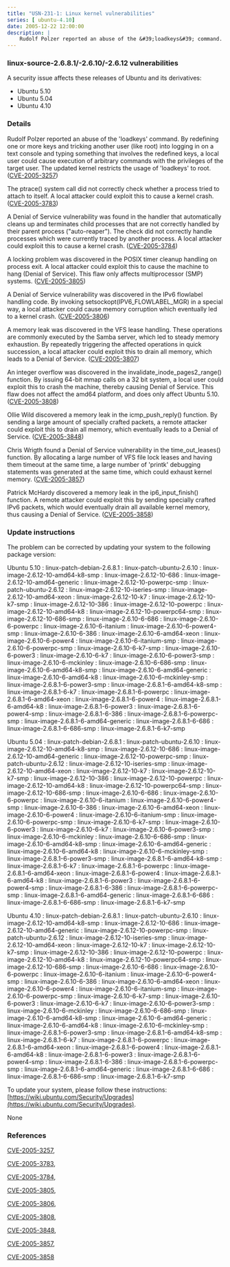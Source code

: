 ```yaml
---
title: "USN-231-1: Linux kernel vulnerabilities"
series: [ ubuntu-4.10]
date: 2005-12-22 12:00:00
description: |
    Rudolf Polzer reported an abuse of the &#39;loadkeys&#39; command. By redefining one or more keys and tricking another user (like root) into logging in on a text console and typing something that involves the redefined keys, a local user could cause execution of arbitrary commands with the privileges of the target user. The updated kernel restricts the usage of &#39;loadkeys&#39; to root. ([CVE-2005-3257](http://people.ubuntu.com/~ubuntu-security/cve/CVE-2005-3257))
--- 
```

 
### linux-source-2.6.8.1/-2.6.10/-2.6.12 vulnerabilities

A security issue affects these releases of Ubuntu and its derivatives:

* Ubuntu 5.10
* Ubuntu 5.04
* Ubuntu 4.10

### Details

Rudolf Polzer reported an abuse of the &#39;loadkeys&#39; command. By redefining one or more keys and tricking another user (like root) into logging in on a text console and typing something that involves the redefined keys, a local user could cause execution of arbitrary commands with the privileges of the target user. The updated kernel restricts the usage of &#39;loadkeys&#39; to root. ([CVE-2005-3257](http://people.ubuntu.com/~ubuntu-security/cve/CVE-2005-3257))

The ptrace() system call did not correctly check whether a process tried to attach to itself. A local attacker could exploit this to cause a kernel crash. ([CVE-2005-3783](http://people.ubuntu.com/~ubuntu-security/cve/CVE-2005-3783))

A Denial of Service vulnerability was found in the handler that automatically cleans up and terminates child processes that are not correctly handled by their parent process (&quot;auto-reaper&quot;). The check did not correctly handle processes which were currently traced by another process. A local attacker could exploit this to cause a kernel crash. ([CVE-2005-3784](http://people.ubuntu.com/~ubuntu-security/cve/CVE-2005-3784))

A locking problem was discovered in the POSIX timer cleanup handling on process exit. A local attacker could exploit this to cause the machine to hang (Denial of Service). This flaw only affects multiprocessor (SMP) systems. ([CVE-2005-3805](http://people.ubuntu.com/~ubuntu-security/cve/CVE-2005-3805))

A Denial of Service vulnerability was discovered in the IPv6 flowlabel handling code. By invoking setsockopt(IPV6_FLOWLABEL_MGR) in a special way, a local attacker could cause memory corruption which eventually led to a kernel crash. ([CVE-2005-3806](http://people.ubuntu.com/~ubuntu-security/cve/CVE-2005-3806))

A memory leak was discovered in the VFS lease handling. These operations are commonly executed by the Samba server, which led to steady memory exhaustion. By repeatedly triggering the affected operations in quick succession, a local attacker could exploit this to drain all memory, which leads to a Denial of Service. ([CVE-2005-3807](http://people.ubuntu.com/~ubuntu-security/cve/CVE-2005-3807))

An integer overflow was discovered in the invalidate_inode_pages2_range() function. By issuing 64-bit mmap calls on a 32 bit system, a local user could exploit this to crash the machine, thereby causing Denial of Service. This flaw does not affect the amd64 platform, and does only affect Ubuntu 5.10. ([CVE-2005-3808](http://people.ubuntu.com/~ubuntu-security/cve/CVE-2005-3808))

Ollie Wild discovered a memory leak in the icmp_push_reply() function. By sending a large amount of specially crafted packets, a remote attacker could exploit this to drain all memory, which eventually leads to a Denial of Service. ([CVE-2005-3848](http://people.ubuntu.com/~ubuntu-security/cve/CVE-2005-3848))

Chris Wrigth found a Denial of Service vulnerability in the time_out_leases() function. By allocating a large number of VFS file lock leases and having them timeout at the same time, a large number of &#39;printk&#39; debugging statements was generated at the same time, which could exhaust kernel memory. ([CVE-2005-3857](http://people.ubuntu.com/~ubuntu-security/cve/CVE-2005-3857))

Patrick McHardy discovered a memory leak in the ip6_input_finish() function. A remote attacker could exploit this by sending specially crafted IPv6 packets, which would eventually drain all available kernel memory, thus causing a Denial of Service. ([CVE-2005-3858](http://people.ubuntu.com/~ubuntu-security/cve/CVE-2005-3858))

### Update instructions

The problem can be corrected by updating your system to the following package version:

Ubuntu 5.10
 : linux-patch-debian-2.6.8.1 
 : linux-patch-ubuntu-2.6.10 
 : linux-image-2.6.12-10-amd64-k8-smp 
 : linux-image-2.6.12-10-686 
 : linux-image-2.6.12-10-amd64-generic 
 : linux-image-2.6.12-10-powerpc-smp 
 : linux-patch-ubuntu-2.6.12 
 : linux-image-2.6.12-10-iseries-smp 
 : linux-image-2.6.12-10-amd64-xeon 
 : linux-image-2.6.12-10-k7 
 : linux-image-2.6.12-10-k7-smp 
 : linux-image-2.6.12-10-386 
 : linux-image-2.6.12-10-powerpc 
 : linux-image-2.6.12-10-amd64-k8 
 : linux-image-2.6.12-10-powerpc64-smp 
 : linux-image-2.6.12-10-686-smp 
 : linux-image-2.6.10-6-686 
 : linux-image-2.6.10-6-powerpc 
 : linux-image-2.6.10-6-itanium 
 : linux-image-2.6.10-6-power4-smp 
 : linux-image-2.6.10-6-386 
 : linux-image-2.6.10-6-amd64-xeon 
 : linux-image-2.6.10-6-power4 
 : linux-image-2.6.10-6-itanium-smp 
 : linux-image-2.6.10-6-powerpc-smp 
 : linux-image-2.6.10-6-k7-smp 
 : linux-image-2.6.10-6-power3 
 : linux-image-2.6.10-6-k7 
 : linux-image-2.6.10-6-power3-smp 
 : linux-image-2.6.10-6-mckinley 
 : linux-image-2.6.10-6-686-smp 
 : linux-image-2.6.10-6-amd64-k8-smp 
 : linux-image-2.6.10-6-amd64-generic 
 : linux-image-2.6.10-6-amd64-k8 
 : linux-image-2.6.10-6-mckinley-smp 
 : linux-image-2.6.8.1-6-power3-smp 
 : linux-image-2.6.8.1-6-amd64-k8-smp 
 : linux-image-2.6.8.1-6-k7 
 : linux-image-2.6.8.1-6-powerpc 
 : linux-image-2.6.8.1-6-amd64-xeon 
 : linux-image-2.6.8.1-6-power4 
 : linux-image-2.6.8.1-6-amd64-k8 
 : linux-image-2.6.8.1-6-power3 
 : linux-image-2.6.8.1-6-power4-smp 
 : linux-image-2.6.8.1-6-386 
 : linux-image-2.6.8.1-6-powerpc-smp 
 : linux-image-2.6.8.1-6-amd64-generic 
 : linux-image-2.6.8.1-6-686 
 : linux-image-2.6.8.1-6-686-smp 
 : linux-image-2.6.8.1-6-k7-smp 

Ubuntu 5.04
 : linux-patch-debian-2.6.8.1 
 : linux-patch-ubuntu-2.6.10 
 : linux-image-2.6.12-10-amd64-k8-smp 
 : linux-image-2.6.12-10-686 
 : linux-image-2.6.12-10-amd64-generic 
 : linux-image-2.6.12-10-powerpc-smp 
 : linux-patch-ubuntu-2.6.12 
 : linux-image-2.6.12-10-iseries-smp 
 : linux-image-2.6.12-10-amd64-xeon 
 : linux-image-2.6.12-10-k7 
 : linux-image-2.6.12-10-k7-smp 
 : linux-image-2.6.12-10-386 
 : linux-image-2.6.12-10-powerpc 
 : linux-image-2.6.12-10-amd64-k8 
 : linux-image-2.6.12-10-powerpc64-smp 
 : linux-image-2.6.12-10-686-smp 
 : linux-image-2.6.10-6-686 
 : linux-image-2.6.10-6-powerpc 
 : linux-image-2.6.10-6-itanium 
 : linux-image-2.6.10-6-power4-smp 
 : linux-image-2.6.10-6-386 
 : linux-image-2.6.10-6-amd64-xeon 
 : linux-image-2.6.10-6-power4 
 : linux-image-2.6.10-6-itanium-smp 
 : linux-image-2.6.10-6-powerpc-smp 
 : linux-image-2.6.10-6-k7-smp 
 : linux-image-2.6.10-6-power3 
 : linux-image-2.6.10-6-k7 
 : linux-image-2.6.10-6-power3-smp 
 : linux-image-2.6.10-6-mckinley 
 : linux-image-2.6.10-6-686-smp 
 : linux-image-2.6.10-6-amd64-k8-smp 
 : linux-image-2.6.10-6-amd64-generic 
 : linux-image-2.6.10-6-amd64-k8 
 : linux-image-2.6.10-6-mckinley-smp 
 : linux-image-2.6.8.1-6-power3-smp 
 : linux-image-2.6.8.1-6-amd64-k8-smp 
 : linux-image-2.6.8.1-6-k7 
 : linux-image-2.6.8.1-6-powerpc 
 : linux-image-2.6.8.1-6-amd64-xeon 
 : linux-image-2.6.8.1-6-power4 
 : linux-image-2.6.8.1-6-amd64-k8 
 : linux-image-2.6.8.1-6-power3 
 : linux-image-2.6.8.1-6-power4-smp 
 : linux-image-2.6.8.1-6-386 
 : linux-image-2.6.8.1-6-powerpc-smp 
 : linux-image-2.6.8.1-6-amd64-generic 
 : linux-image-2.6.8.1-6-686 
 : linux-image-2.6.8.1-6-686-smp 
 : linux-image-2.6.8.1-6-k7-smp 

Ubuntu 4.10
 : linux-patch-debian-2.6.8.1 
 : linux-patch-ubuntu-2.6.10 
 : linux-image-2.6.12-10-amd64-k8-smp 
 : linux-image-2.6.12-10-686 
 : linux-image-2.6.12-10-amd64-generic 
 : linux-image-2.6.12-10-powerpc-smp 
 : linux-patch-ubuntu-2.6.12 
 : linux-image-2.6.12-10-iseries-smp 
 : linux-image-2.6.12-10-amd64-xeon 
 : linux-image-2.6.12-10-k7 
 : linux-image-2.6.12-10-k7-smp 
 : linux-image-2.6.12-10-386 
 : linux-image-2.6.12-10-powerpc 
 : linux-image-2.6.12-10-amd64-k8 
 : linux-image-2.6.12-10-powerpc64-smp 
 : linux-image-2.6.12-10-686-smp 
 : linux-image-2.6.10-6-686 
 : linux-image-2.6.10-6-powerpc 
 : linux-image-2.6.10-6-itanium 
 : linux-image-2.6.10-6-power4-smp 
 : linux-image-2.6.10-6-386 
 : linux-image-2.6.10-6-amd64-xeon 
 : linux-image-2.6.10-6-power4 
 : linux-image-2.6.10-6-itanium-smp 
 : linux-image-2.6.10-6-powerpc-smp 
 : linux-image-2.6.10-6-k7-smp 
 : linux-image-2.6.10-6-power3 
 : linux-image-2.6.10-6-k7 
 : linux-image-2.6.10-6-power3-smp 
 : linux-image-2.6.10-6-mckinley 
 : linux-image-2.6.10-6-686-smp 
 : linux-image-2.6.10-6-amd64-k8-smp 
 : linux-image-2.6.10-6-amd64-generic 
 : linux-image-2.6.10-6-amd64-k8 
 : linux-image-2.6.10-6-mckinley-smp 
 : linux-image-2.6.8.1-6-power3-smp 
 : linux-image-2.6.8.1-6-amd64-k8-smp 
 : linux-image-2.6.8.1-6-k7 
 : linux-image-2.6.8.1-6-powerpc 
 : linux-image-2.6.8.1-6-amd64-xeon 
 : linux-image-2.6.8.1-6-power4 
 : linux-image-2.6.8.1-6-amd64-k8 
 : linux-image-2.6.8.1-6-power3 
 : linux-image-2.6.8.1-6-power4-smp 
 : linux-image-2.6.8.1-6-386 
 : linux-image-2.6.8.1-6-powerpc-smp 
 : linux-image-2.6.8.1-6-amd64-generic 
 : linux-image-2.6.8.1-6-686 
 : linux-image-2.6.8.1-6-686-smp 
 : linux-image-2.6.8.1-6-k7-smp 

To update your system, please follow these instructions: [https://wiki.ubuntu.com/Security/Upgrades](https://wiki.ubuntu.com/Security/Upgrades).

None

### References

 [CVE-2005-3257](http://people.ubuntu.com/~ubuntu-security/cve/CVE-2005-3257), 

 [CVE-2005-3783](http://people.ubuntu.com/~ubuntu-security/cve/CVE-2005-3783), 

 [CVE-2005-3784](http://people.ubuntu.com/~ubuntu-security/cve/CVE-2005-3784), 

 [CVE-2005-3805](http://people.ubuntu.com/~ubuntu-security/cve/CVE-2005-3805), 

 [CVE-2005-3806](http://people.ubuntu.com/~ubuntu-security/cve/CVE-2005-3806), 

 [CVE-2005-3808](http://people.ubuntu.com/~ubuntu-security/cve/CVE-2005-3808), 

 [CVE-2005-3848](http://people.ubuntu.com/~ubuntu-security/cve/CVE-2005-3848), 

 [CVE-2005-3857](http://people.ubuntu.com/~ubuntu-security/cve/CVE-2005-3857), 

 [CVE-2005-3858](http://people.ubuntu.com/~ubuntu-security/cve/CVE-2005-3858)
 
